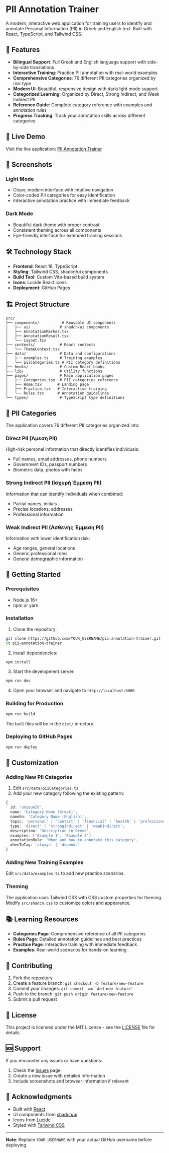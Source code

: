 # PII Annotation Trainer

A modern, interactive web application for training users to identify and annotate Personal Information (PII) in Greek and English text. Built with React, TypeScript, and Tailwind CSS.

## 🌟 Features

- **Bilingual Support**: Full Greek and English language support with side-by-side translations
- **Interactive Training**: Practice PII annotation with real-world examples
- **Comprehensive Categories**: 76 different PII categories organized by risk type
- **Modern UI**: Beautiful, responsive design with dark/light mode support
- **Categorized Learning**: Organized by Direct, Strong Indirect, and Weak Indirect PII
- **Reference Guide**: Complete category reference with examples and annotation rules
- **Progress Tracking**: Track your annotation skills across different categories

## 🚀 Live Demo

Visit the live application: [PII Annotation Trainer](https://marioathan99.github.io/pii-annotation-trainer)

## 📱 Screenshots

### Light Mode
- Clean, modern interface with intuitive navigation
- Color-coded PII categories for easy identification
- Interactive annotation practice with immediate feedback

### Dark Mode
- Beautiful dark theme with proper contrast
- Consistent theming across all components
- Eye-friendly interface for extended training sessions

## 🛠️ Technology Stack

- **Frontend**: React 18, TypeScript
- **Styling**: Tailwind CSS, shadcn/ui components
- **Build Tool**: Custom Vite-based build system
- **Icons**: Lucide React icons
- **Deployment**: GitHub Pages

## 🏗️ Project Structure

```
src/
├── components/          # Reusable UI components
│   ├── ui/             # shadcn/ui components
│   ├── AnnotationMarker.tsx
│   ├── AnnotationResult.tsx
│   └── Layout.tsx
├── contexts/           # React contexts
│   └── ThemeContext.tsx
├── data/               # Data and configurations
│   ├── examples.ts     # Training examples
│   └── piiCategories.ts # PII category definitions
├── hooks/              # Custom React hooks
├── lib/                # Utility functions
├── pages/              # Main application pages
│   ├── Categories.tsx  # PII categories reference
│   ├── Home.tsx       # Landing page
│   ├── Practice.tsx   # Interactive training
│   └── Rules.tsx      # Annotation guidelines
└── types/              # TypeScript type definitions
```

## 🎯 PII Categories

The application covers 76 different PII categories organized into:

### Direct PII (Άμεση PII)
High-risk personal information that directly identifies individuals:
- Full names, email addresses, phone numbers
- Government IDs, passport numbers
- Biometric data, photos with faces

### Strong Indirect PII (Ισχυρή Έμμεση PII)
Information that can identify individuals when combined:
- Partial names, initials
- Precise locations, addresses
- Professional information

### Weak Indirect PII (Ασθενής Έμμεση PII)
Information with lower identification risk:
- Age ranges, general locations
- Generic professional roles
- General demographic information

## 🚀 Getting Started

### Prerequisites

- Node.js 16+ 
- npm or yarn

### Installation

1. Clone the repository:
```bash
git clone https://github.com/YOUR_USERNAME/pii-annotation-trainer.git
cd pii-annotation-trainer
```

2. Install dependencies:
```bash
npm install
```

3. Start the development server:
```bash
npm run dev
```

4. Open your browser and navigate to `http://localhost:8000`

### Building for Production

```bash
npm run build
```

The built files will be in the `dist/` directory.

### Deploying to GitHub Pages

```bash
npm run deploy
```

## 🎨 Customization

### Adding New PII Categories

1. Edit `src/data/piiCategories.ts`
2. Add your new category following the existing pattern:

```typescript
{
  id: 'uniqueId',
  name: 'Category Name (Greek)',
  nameEn: 'Category Name (English)',
  topic: 'personal' | 'contact' | 'financial' | 'health' | 'professional' | 'government' | 'biometric' | 'technical',
  type: 'direct' | 'strongIndirect' | 'weakIndirect',
  description: 'Description in Greek',
  examples: ['Example 1', 'Example 2'],
  annotationRule: 'When and how to annotate this category',
  whenToTag: 'always' | 'depends'
}
```

### Adding New Training Examples

Edit `src/data/examples.ts` to add new practice scenarios.

### Theming

The application uses Tailwind CSS with CSS custom properties for theming. Modify `src/shadcn.css` to customize colors and appearance.

## 📚 Learning Resources

- **Categories Page**: Comprehensive reference of all PII categories
- **Rules Page**: Detailed annotation guidelines and best practices
- **Practice Page**: Interactive training with immediate feedback
- **Examples**: Real-world scenarios for hands-on learning

## 🤝 Contributing

1. Fork the repository
2. Create a feature branch: `git checkout -b feature/new-feature`
3. Commit your changes: `git commit -am 'Add new feature'`
4. Push to the branch: `git push origin feature/new-feature`
5. Submit a pull request

## 📄 License

This project is licensed under the MIT License - see the [LICENSE](LICENSE) file for details.

## 🆘 Support

If you encounter any issues or have questions:

1. Check the [Issues](https://github.com/YOUR_USERNAME/pii-annotation-trainer/issues) page
2. Create a new issue with detailed information
3. Include screenshots and browser information if relevant

## 🙏 Acknowledgments

- Built with [React](https://reactjs.org/)
- UI components from [shadcn/ui](https://ui.shadcn.com/)
- Icons from [Lucide](https://lucide.dev/)
- Styled with [Tailwind CSS](https://tailwindcss.com/)

---

**Note**: Replace `YOUR_USERNAME` with your actual GitHub username before deploying.
